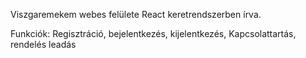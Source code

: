   Viszgaremekem webes felülete React keretrendszerben írva. 
  
  Funkciók: 
  Regisztráció, bejelentkezés, kijelentkezés, Kapcsolattartás, rendelés leadás
  
